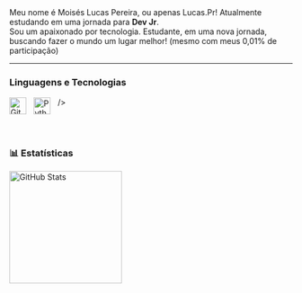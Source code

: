 ##

<p align="left"> 
  Meu nome é Moisés Lucas Pereira, ou apenas Lucas.Pr! 
Atualmente estudando em uma jornada para  <strong>Dev Jr</strong>.<br>
  Sou um apaixonado por tecnologia. Estudante, em uma nova jornada, buscando fazer o mundo um lugar melhor! (mesmo com meus 0,01% de participação)
</p>


  ---
### Linguagens e Tecnologias
  />
<img 
    align="left" 
    alt="Git" 
    title="Git"
    width="30px" 
    style="padding-right: 10px;" 
    src="https://cdn.jsdelivr.net/gh/devicons/devicon@latest/icons/git/git-original.svg"
  />
  <img 
    align="left" 
    alt="Python" 
    title="Python"
    width="30px" 
    style="padding-right: 10px;" 
    src="https://cdn.jsdelivr.net/gh/devicons/devicon@latest/icons/python/python-original.svg"
    />

<br/>
<br/>

### 📊 Estatísticas

<p>
  <img 
    align="left" 
    alt="GitHub Stats" 
    height="200" 
    style="padding-right: 10px;" 
    src="https://github-readme-stats.vercel.app/api?username=JampaJ23&show_icons=true&theme=tokyonight&include_all_commits=true&locale=pt-br" 
  />


</p>


